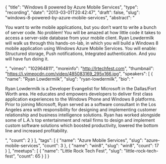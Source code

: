{
  "title": "Windows 8 powered by Azure Mobile Services",
  "type": "recording",
  "date": "2013-03-01T20:42:47",
  "draft": false,
  "slug": "windows-8-powered-by-azure-mobile-services",
  "abstract": "<p>You want to write mobile applications, but you don’t want to write a bunch of server code. No problem! You will be amazed at how little code it takes to access a server-side database from your mobile client. Ryan Lowdermilk will walk us through this hands-on-lab, in which you will build a Windows 8 mobile application using Windows Azure Mobile Services. You will enable: Structured storage, Push notifications, Integrated authentication. And you will have fun doing it.</p>",
  "vimeo": "102964811",
  "moreinfo": "http://lrtechfest.com",
  "thumbnail": "https://i.vimeocdn.com/video/485083169_295x166.jpg",
  "speakers": [
    {
      "name": "Ryan Lowdermilk",
      "slug": "ryan-lowdermilk",
      "bio": "<p>Ryan Lowdermilk is a Developer Evangelist for Microsoft in the Dallas/Fort Worth area. He educates and empowers developers to deliver first class application experiences to the Windows Phone and Windows 8 platforms. Prior to joining Microsoft, Ryan served as a software consultant in the Los Angeles area with responsibility for designing and implementing customer relationship and business intelligence solutions. Ryan has worked alongside some of L.A.’s top entertainment and retail firms to design and implement custom software solutions which boosted productivity, lowered the bottom line and increased profitability.</p>",
      "count": 2
    }
  ],
  "tags": [
    {
      "name": "Azure Mobile Services",
      "slug": "azure-mobile-services",
      "count": 3
    },
    {
      "name": "win8",
      "slug": "win8",
      "count": 17
    }
  ],
  "meetups": [
    {
      "name": "Little Rock Tech Fest",
      "slug": "little-rock-tech-fest",
      "count": 65
    }
  ]
}
